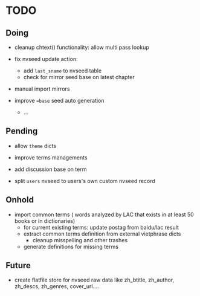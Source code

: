 # TODO

## Doing

- cleanup chtext() functionality:
  allow multi pass lookup

- fix nvseed update action:

  - add `last_sname` to nvseed table
  - check for mirror seed base on latest chapter

- manual import mirrors

- improve `=base` seed auto generation
  - ...

## Pending

- allow `theme` dicts
- improve terms managements
- add discussion base on term

- split `users` nvseed to users's own custom nvseed record

## Onhold

- import common terms ( words analyzed by LAC that exists in at least 50 books or in dictionaries)
  - for current existing terms: update postag from baidu/lac result
  - extract common terms definition from external vietphrase dicts
    - cleanup misspelling and other trashes
  - generate definitions for missing terms

## Future

- create flatfile store for nvseed raw data like zh_btitle, zh_author, zh_descs, zh_genres, cover_url....
